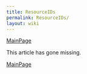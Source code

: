 ```yaml
---
title: ResourceIDs
permalink: ResourceIDs/
layout: wiki
---
```


[MainPage](/keeperrl_wiki/ "wikilink")

This article has gone missing.

[MainPage](/keeperrl_wiki/ "wikilink")

